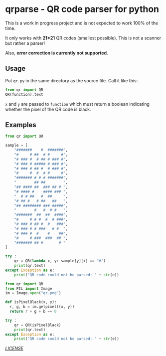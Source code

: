 # qrparse - QR code parser for python

This is a work in progress project and is not expected to work 100% of the time.

It only works with **21*21** QR codes (smallest possible).
This is not a scanner but rather a parser!

Also, **error correction is currently not supported**.

Usage
------

Put `qr.py` in the same directory as the source file. Call it like this:


```python
from qr import QR
QR(function).text
```

`x` and `y` are passed to `function` which must return a boolean indicating whether the pixel of the QR code is black.

Examples
--------

```python
from qr import QR

sample = [
	"#######    #  #######",
	"#     # ##  # #     #",
	"# ### #  # ## # ### #",
	"# ### # ##### # ### #",
	"# ### # ## #  # ### #",
	"#     #  #  # #     #",
	"####### # # # #######",
	"        ## ##        ",
	"## #### ##  ### ## # ",
	"# #### #    #### ### ",
	"  # # ##   #  ##     ",
	"# ## #   # ##   ##   ",
	"## ######## ### #####",
	"        #   #  # #   ",
	"#######  ##  ##  ####",
	"#     # # #  #  # ###",
	"# ### # ## #  #   ###",
	"# ### # # ###   # #  ",
	"# ### #  #    #    ##",
	"#     # ###  ###  ## ",
	"####### ## #       # "
]

try :
	qr = QR(lambda x, y: sample[y][x] == "#")
	print(qr.text)
except Exception as e:
	print("QR code could not be parsed: " + str(e))

```



```python
from qr import QR
from PIL import Image
im = Image.open("qr.png")

def isPixelBlack(x, y):
  r, g, b = im.getpixel((x, y))
  return r + g + b == 0

try :
	qr = QR(isPixelBlack)
	print(qr.text)
except Exception as e:
	print("QR code could not be parsed: " + str(e))

```


[*LICENSE*](https://github.com/TheSiki24/qrparse/blob/master/LICENSE)
